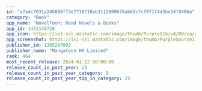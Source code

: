 ```yaml
---
id: "a7a4c7031a246898f73e7718718ab1112800678ab61c7cf971f4d3be54f8406a"
category: "Book"
app_name: "NovelToon: Read Novels & Books"
app_id: 1472148728
app_icon: https://is1-ssl.mzstatic.com/image/thumb/Purple116/v4/00/ca/48/00ca48a7-6284-61df-6e9f-5f147e4d0321/AppIcon-0-0-1x_U007emarketing-0-0-0-7-0-0-sRGB-0-0-0-GLES2_U002c0-512MB-85-220-0-0.png/1024x1024bb.png
app_screenshot: https://is1-ssl.mzstatic.com/image/thumb/PurpleSource116/v4/6d/05/59/6d0559dd-32e3-8266-bdff-86dc1fdb2405/885b1a6f-7992-4d1e-bf16-ee227a5d7d00_nt-en-ios-1284x2778-1.jpg/1284x2778bb.png
publisher_id: 1385287092
publisher_name: "Mangatoon HK Limited"
rank: 464
most_recent_release: 2024-01-12 00:00:00
release_count_in_past_year: 23
release_count_in_past_year_category: 9
release_count_in_past_year_top_in_category: 23
---
```

